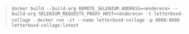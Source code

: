 > `docker build --build-arg REMOTE_SELENIUM_ADDRESS=<endereco> --build-arg SELENIUM_REQUESTS_PROXY_HOST=<endereco> -t letterboxd-collage .`
> `docker run -it --name letterboxd-collage -p 8000:8000 letterboxd-collage:latest`
